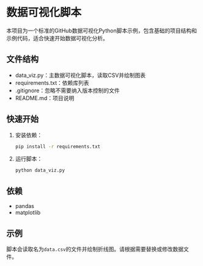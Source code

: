 # 数据可视化脚本

本项目为一个标准的GitHub数据可视化Python脚本示例，包含基础的项目结构和示例代码，适合快速开始数据可视化分析。

## 文件结构
- data_viz.py：主数据可视化脚本，读取CSV并绘制图表
- requirements.txt：依赖库列表
- .gitignore：忽略不需要纳入版本控制的文件
- README.md：项目说明

## 快速开始
1. 安装依赖：
   ```bash
   pip install -r requirements.txt
   ```
2. 运行脚本：
   ```bash
   python data_viz.py
   ```

## 依赖
- pandas
- matplotlib

## 示例
脚本会读取名为`data.csv`的文件并绘制折线图。请根据需要替换或修改数据文件。
